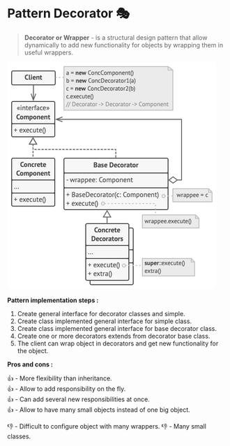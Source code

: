 # Pattern Decorator 🎭 

> **Decorator or Wrapper** - is a structural design pattern that allow dynamically to add new functionality for objects by wrapping
them in useful wrappers. 

![decorator structure](../../assets/decorator-structure.png)

**Pattern implementation steps :**

1. Create general interface for decorator classes and simple.
2. Create class implemented general interface for simple class.
3. Create class implemented general interface for base decorator class.
4. Create one or more decorators extends from decorator base class.  
5. The client can wrap object in decorators and get new functionality for the object.

**Pros and cons :**

👍 - More flexibility than inheritance.\
👍 - Allow to add responsibility on the fly.\
👍 - Сan add several new responsibilities at once.\
👍 - Allow to have many small objects instead of one big object.

👎 - Difficult to configure object with many wrappers.
👎 - Many small classes.